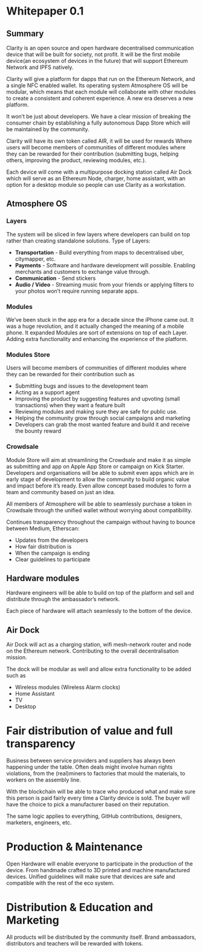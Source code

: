 # Whitepaper 0.1

## Summary
Clarity is an open source and open hardware decentralised communication device that will be built for society, not profit. It will be the first mobile device(an ecosystem of devices in the future) that will support Ethereum Network and IPFS natively.

Clarity will give a platform for dapps that run on the Ethereum Network, and a single NFC enabled wallet. Its operating system Atmosphere OS will be modular, which means that each module will collaborate with other modules to create a consistent and coherent experience. A new era deserves a new platform.

It won’t be just about developers. We have a clear mission of breaking the consumer chain by establishing a fully autonomous Dapp Store which will be maintained by the community.

Clarity will have its own token called AIR, it will be used for rewards Where users will become members of communities of different modules where they can be rewarded for their contribution (submitting bugs, helping others, improving the product, reviewing modules, etc.).

Each device will come with a multipurpose docking station called Air Dock which will serve as an Ethereum Node, charger, home assistant, with an option for a desktop module so people can use Clarity as a workstation.

## Atmosphere OS

### Layers
The system will be sliced in few layers where developers can build on top rather than creating standalone solutions.
Type of Layers:
- **Transportation** - Build everything from maps to decentralised uber, citymapper, etc. 
- **Payments** - Software and hardware development will possible. Enabling merchants and customers to exchange value through.
- **Communication** - Send stickers 
- **Audio / Video** - Streaming music from your friends or applying filters to your photos won’t require running separate apps.

### Modules
We’ve been stuck in the app era for a decade since the iPhone came out. It was a huge revolution, and it actually changed the meaning of a mobile phone. It expanded 
Modules are sort of extensions on top of each Layer. Adding extra functionality and enhancing the experience of the platform.

### Modules Store
Users will become members of communities of different modules where they can be rewarded for their contribution such as
- Submitting bugs and issues to the development team
- Acting as a support agent
- Improving the product by suggesting features and upvoting (small transactions) when they want a feature built
- Reviewing modules and making sure they are safe for public use.
- Helping the community grow through social campaigns and marketing
- Developers can grab the most wanted feature and build it and receive the bounty reward

### Crowdsale
Module Store will aim at streamlining the Crowdsale and make it as simple as submitting and app on Apple App Store or campaign on Kick Starter. Developers and organisations will be able to submit even apps which are in early stage of development to allow the community to build organic value and impact before it’s ready. Even allow concept based modules to form a team and community based on just an idea.

All members of Atmosphere will be able to seamlessly purchase a token in Crowdsale through the unified wallet without worrying about compatibility. 

Continues transparency throughout the campaign without having to bounce between Medium, Etherscan:
- Updates from the developers
- How fair distribution is
- When the campaign is ending
- Clear guidelines to participate

## Hardware modules
Hardware engineers will be able to build on top of the platform and sell and distribute through the ambassador’s network.

Each piece of hardware will attach seamlessly to the bottom of the device. 

## Air Dock
Air Dock will act as a charging station, wifi mesh-network router and node on the Ethereum network. Contributing to the overall decentralisation mission.

The dock will be modular as well and allow extra functionality to be added such as 
- Wireless modules (Wireless Alarm clocks)
- Home Assistant
- TV
- Desktop

# Fair distribution of value and full transparency

Business between service providers and suppliers has always been happening under the table. Often deals might involve human rights violations, from the (real)miners to factories that mould the materials, to workers on the assembly line.

With the blockchain will be able to trace who produced what and make sure this person is paid fairly every time a Clarity device is sold. The buyer will have the choice to pick a manufacturer based on their reputation.

The same logic applies to everything, GitHub contributions, designers, marketers, engineers, etc.

# Production & Maintenance
Open Hardware will enable everyone to participate in the production of the device. From handmade crafted to 3D printed and machine manufactured devices. Unified guidelines will make sure that devices are safe and compatible with the rest of the eco system.

# Distribution & Education and Marketing
All products will be distributed by the community itself. Brand ambassadors, distributors and teachers will be rewarded with tokens.
